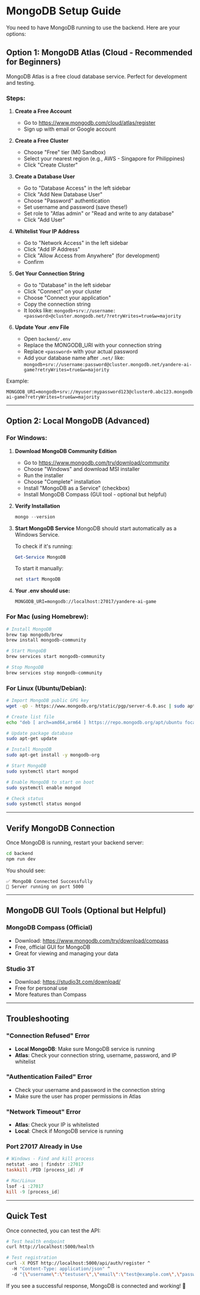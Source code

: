 # MongoDB Setup Guide

You need to have MongoDB running to use the backend. Here are your options:

## Option 1: MongoDB Atlas (Cloud - Recommended for Beginners)

MongoDB Atlas is a free cloud database service. Perfect for development and testing.

### Steps:

1. **Create a Free Account**

   - Go to https://www.mongodb.com/cloud/atlas/register
   - Sign up with email or Google account

2. **Create a Free Cluster**

   - Choose "Free" tier (M0 Sandbox)
   - Select your nearest region (e.g., AWS - Singapore for Philippines)
   - Click "Create Cluster"

3. **Create a Database User**

   - Go to "Database Access" in the left sidebar
   - Click "Add New Database User"
   - Choose "Password" authentication
   - Set username and password (save these!)
   - Set role to "Atlas admin" or "Read and write to any database"
   - Click "Add User"

4. **Whitelist Your IP Address**

   - Go to "Network Access" in the left sidebar
   - Click "Add IP Address"
   - Click "Allow Access from Anywhere" (for development)
   - Confirm

5. **Get Your Connection String**

   - Go to "Database" in the left sidebar
   - Click "Connect" on your cluster
   - Choose "Connect your application"
   - Copy the connection string
   - It looks like: `mongodb+srv://username:<password>@cluster.mongodb.net/?retryWrites=true&w=majority`

6. **Update Your .env File**
   - Open `backend/.env`
   - Replace the MONGODB_URI with your connection string
   - Replace `<password>` with your actual password
   - Add your database name after `.net/` like: `mongodb+srv://username:password@cluster.mongodb.net/yandere-ai-game?retryWrites=true&w=majority`

Example:

```env
MONGODB_URI=mongodb+srv://myuser:mypassword123@cluster0.abc123.mongodb.net/yandere-ai-game?retryWrites=true&w=majority
```

---

## Option 2: Local MongoDB (Advanced)

### For Windows:

1. **Download MongoDB Community Edition**

   - Go to https://www.mongodb.com/try/download/community
   - Choose "Windows" and download MSI installer
   - Run the installer
   - Choose "Complete" installation
   - Install "MongoDB as a Service" (checkbox)
   - Install MongoDB Compass (GUI tool - optional but helpful)

2. **Verify Installation**

   ```powershell
   mongo --version
   ```

3. **Start MongoDB Service**
   MongoDB should start automatically as a Windows Service.

   To check if it's running:

   ```powershell
   Get-Service MongoDB
   ```

   To start it manually:

   ```powershell
   net start MongoDB
   ```

4. **Your .env should use:**
   ```env
   MONGODB_URI=mongodb://localhost:27017/yandere-ai-game
   ```

### For Mac (using Homebrew):

```bash
# Install MongoDB
brew tap mongodb/brew
brew install mongodb-community

# Start MongoDB
brew services start mongodb-community

# Stop MongoDB
brew services stop mongodb-community
```

### For Linux (Ubuntu/Debian):

```bash
# Import MongoDB public GPG key
wget -qO - https://www.mongodb.org/static/pgp/server-6.0.asc | sudo apt-key add -

# Create list file
echo "deb [ arch=amd64,arm64 ] https://repo.mongodb.org/apt/ubuntu focal/mongodb-org/6.0 multiverse" | sudo tee /etc/apt/sources.list.d/mongodb-org-6.0.list

# Update package database
sudo apt-get update

# Install MongoDB
sudo apt-get install -y mongodb-org

# Start MongoDB
sudo systemctl start mongod

# Enable MongoDB to start on boot
sudo systemctl enable mongod

# Check status
sudo systemctl status mongod
```

---

## Verify MongoDB Connection

Once MongoDB is running, restart your backend server:

```bash
cd backend
npm run dev
```

You should see:

```
✅ MongoDB Connected Successfully
🚀 Server running on port 5000
```

---

## MongoDB GUI Tools (Optional but Helpful)

### MongoDB Compass (Official)

- Download: https://www.mongodb.com/try/download/compass
- Free, official GUI for MongoDB
- Great for viewing and managing your data

### Studio 3T

- Download: https://studio3t.com/download/
- Free for personal use
- More features than Compass

---

## Troubleshooting

### "Connection Refused" Error

- **Local MongoDB**: Make sure MongoDB service is running
- **Atlas**: Check your connection string, username, password, and IP whitelist

### "Authentication Failed" Error

- Check your username and password in the connection string
- Make sure the user has proper permissions in Atlas

### "Network Timeout" Error

- **Atlas**: Check your IP is whitelisted
- **Local**: Check if MongoDB service is running

### Port 27017 Already in Use

```powershell
# Windows - Find and kill process
netstat -ano | findstr :27017
taskkill /PID [process_id] /F

# Mac/Linux
lsof -i :27017
kill -9 [process_id]
```

---

## Quick Test

Once connected, you can test the API:

```bash
# Test health endpoint
curl http://localhost:5000/health

# Test registration
curl -X POST http://localhost:5000/api/auth/register ^
  -H "Content-Type: application/json" ^
  -d "{\"username\":\"testuser\",\"email\":\"test@example.com\",\"password\":\"password123\"}"
```

If you see a successful response, MongoDB is connected and working! 🎉
